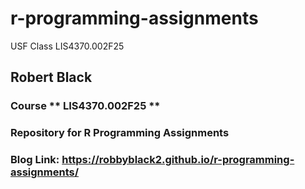 # r-programming-assignments
USF Class LIS4370.002F25

## Robert Black

### Course ** LIS4370.002F25 **
### Repository for R Programming Assignments

### Blog Link: https://robbyblack2.github.io/r-programming-assignments/
